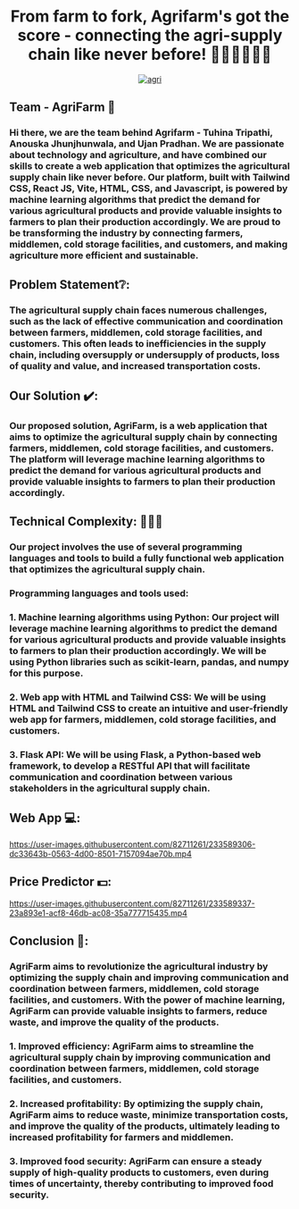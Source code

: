 <h1 align="center">From farm to fork, Agrifarm's got the score - connecting the agri-supply chain like never before! 👩🏻‍🌾👨🏻‍🌾</h1>
<p align="center">
<a href="https://ibb.co/VBV6xhs"><img src="https://i.ibb.co/GP7m91q/agri.png" alt="agri" border="0"></a>
</p>

## Team - AgriFarm 🍅

### Hi there, we are the team behind Agrifarm - Tuhina Tripathi, Anouska Jhunjhunwala, and Ujan Pradhan. We are passionate about technology and agriculture, and have combined our skills to create a web application that optimizes the agricultural supply chain like never before. Our platform, built with Tailwind CSS, React JS, Vite, HTML, CSS, and Javascript, is powered by machine learning algorithms that predict the demand for various agricultural products and provide valuable insights to farmers to plan their production accordingly. We are proud to be transforming the industry by connecting farmers, middlemen, cold storage facilities, and customers, and making agriculture more efficient and sustainable. 

## Problem Statement❔:

### The agricultural supply chain faces numerous challenges, such as the lack of effective communication and coordination between farmers, middlemen, cold storage facilities, and customers. This often leads to inefficiencies in the supply chain, including oversupply or undersupply of products, loss of quality and value, and increased transportation costs.

## Our Solution ✔️: 

### Our proposed solution, AgriFarm, is a web application that aims to optimize the agricultural supply chain by connecting farmers, middlemen, cold storage facilities, and customers. The platform will leverage machine learning algorithms to predict the demand for various agricultural products and provide valuable insights to farmers to plan their production accordingly.

## Technical Complexity: 👩🏽‍💻

### Our project involves the use of several programming languages and tools to build a fully functional web application that optimizes the agricultural supply chain.
<h3>Programming languages and tools used:</h3>
<h3>1. Machine learning algorithms using Python: Our project will leverage machine learning algorithms to predict the demand for various agricultural products and provide valuable insights to farmers to plan their production accordingly. We will be using Python libraries such as scikit-learn, pandas, and numpy for this purpose.</h3>
<h3>2. Web app with HTML and Tailwind CSS: We will be using HTML and Tailwind CSS to create an intuitive and user-friendly web app for farmers, middlemen, cold storage facilities, and customers.</h3>
<h3>3. Flask API: We will be using Flask, a Python-based web framework, to develop a RESTful API that will facilitate communication and coordination between various stakeholders in the agricultural supply chain.</h3>


## Web App 💻:

https://user-images.githubusercontent.com/82711261/233589306-dc33643b-0563-4d00-8501-7157094ae70b.mp4

## Price Predictor 💵:

https://user-images.githubusercontent.com/82711261/233589337-23a893e1-acf8-46db-ac08-35a777715435.mp4

## Conclusion 📃:

### AgriFarm aims to revolutionize the agricultural industry by optimizing the supply chain and improving communication and coordination between farmers, middlemen, cold storage facilities, and customers. With the power of machine learning, AgriFarm can provide valuable insights to farmers, reduce waste, and improve the quality of the products.
<h3>1. Improved efficiency: AgriFarm aims to streamline the agricultural supply chain by improving communication and coordination between farmers, middlemen, cold storage facilities, and customers.</h3>
<h3>2. Increased profitability: By optimizing the supply chain, AgriFarm aims to reduce waste, minimize transportation costs, and improve the quality of the products, ultimately leading to increased profitability for farmers and middlemen.</h3>
<h3>3. Improved food security: AgriFarm can ensure a steady supply of high-quality products to customers, even during times of uncertainty, thereby contributing to improved food security. </h3>
